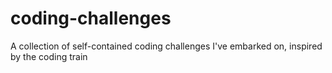 # coding-challenges
A collection of self-contained coding challenges I've embarked on, inspired by the coding train

